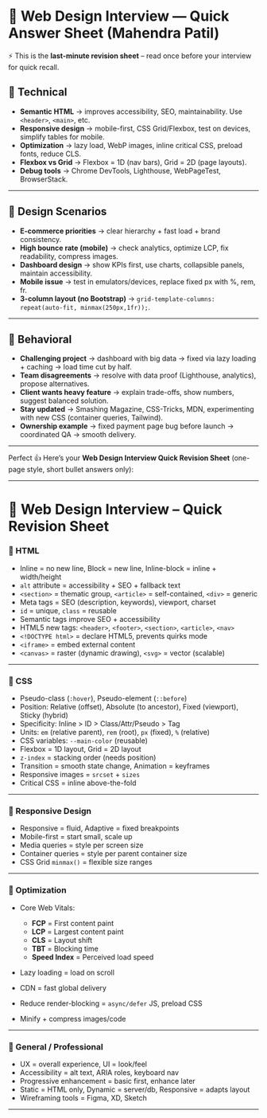 # 📝 Web Design Interview — Quick Answer Sheet (Mahendra Patil)
⚡️ This is the **last-minute revision sheet** – read once before your interview for quick recall.

## 🔹 Technical

* **Semantic HTML** → improves accessibility, SEO, maintainability. Use `<header>`, `<main>`, etc.
* **Responsive design** → mobile-first, CSS Grid/Flexbox, test on devices, simplify tables for mobile.
* **Optimization** → lazy load, WebP images, inline critical CSS, preload fonts, reduce CLS.
* **Flexbox vs Grid** → Flexbox = 1D (nav bars), Grid = 2D (page layouts).
* **Debug tools** → Chrome DevTools, Lighthouse, WebPageTest, BrowserStack.

---

## 🔹 Design Scenarios

* **E-commerce priorities** → clear hierarchy + fast load + brand consistency.
* **High bounce rate (mobile)** → check analytics, optimize LCP, fix readability, compress images.
* **Dashboard design** → show KPIs first, use charts, collapsible panels, maintain accessibility.
* **Mobile issue** → test in emulators/devices, replace fixed px with %, rem, fr.
* **3-column layout (no Bootstrap)** → `grid-template-columns: repeat(auto-fit, minmax(250px,1fr));`.

---

## 🔹 Behavioral

* **Challenging project** → dashboard with big data → fixed via lazy loading + caching → load time cut by half.
* **Team disagreements** → resolve with data proof (Lighthouse, analytics), propose alternatives.
* **Client wants heavy feature** → explain trade-offs, show numbers, suggest balanced solution.
* **Stay updated** → Smashing Magazine, CSS-Tricks, MDN, experimenting with new CSS (container queries, Tailwind).
* **Ownership example** → fixed payment page bug before launch → coordinated QA → smooth delivery.

---

Perfect 👍 Here’s your **Web Design Interview Quick Revision Sheet** (one-page style, short bullet answers only):

---

# 📘 Web Design Interview – Quick Revision Sheet

### 🔹 HTML

* Inline = no new line, Block = new line, Inline-block = inline + width/height
* `alt` attribute = accessibility + SEO + fallback text
* `<section>` = thematic group, `<article>` = self-contained, `<div>` = generic
* Meta tags = SEO (description, keywords), viewport, charset
* `id` = unique, `class` = reusable
* Semantic tags improve SEO + accessibility
* HTML5 new tags: `<header>`, `<footer>`, `<section>`, `<article>`, `<nav>`
* `<!DOCTYPE html>` = declare HTML5, prevents quirks mode
* `<iframe>` = embed external content
* `<canvas>` = raster (dynamic drawing), `<svg>` = vector (scalable)

---

### 🔹 CSS

* Pseudo-class (`:hover`), Pseudo-element (`::before`)
* Position: Relative (offset), Absolute (to ancestor), Fixed (viewport), Sticky (hybrid)
* Specificity: Inline > ID > Class/Attr/Pseudo > Tag
* Units: `em` (relative parent), `rem` (root), `px` (fixed), `%` (relative)
* CSS variables: `--main-color` (reusable)
* Flexbox = 1D layout, Grid = 2D layout
* `z-index` = stacking order (needs position)
* Transition = smooth state change, Animation = keyframes
* Responsive images = `srcset` + `sizes`
* Critical CSS = inline above-the-fold

---

### 🔹 Responsive Design

* Responsive = fluid, Adaptive = fixed breakpoints
* Mobile-first = start small, scale up
* Media queries = style per screen size
* Container queries = style per parent container size
* CSS Grid `minmax()` = flexible size ranges

---

### 🔹 Optimization

* Core Web Vitals:

  * **FCP** = First content paint
  * **LCP** = Largest content paint
  * **CLS** = Layout shift
  * **TBT** = Blocking time
  * **Speed Index** = Perceived load speed
* Lazy loading = load on scroll
* CDN = fast global delivery
* Reduce render-blocking = `async/defer` JS, preload CSS
* Minify + compress images/code

---

### 🔹 General / Professional

* UX = overall experience, UI = look/feel
* Accessibility = alt text, ARIA roles, keyboard nav
* Progressive enhancement = basic first, enhance later
* Static = HTML only, Dynamic = server/db, Responsive = adapts layout
* Wireframing tools = Figma, XD, Sketch

---


